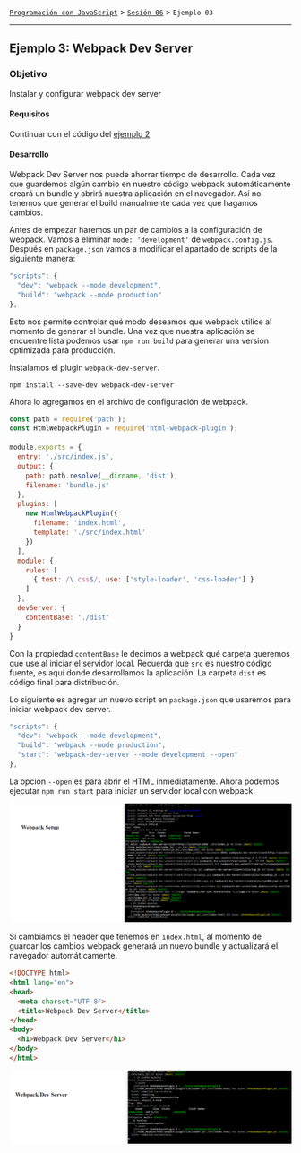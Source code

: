 [`Programación con JavaScript`](../../Readme.md) > [`Sesión 06`](../Readme.md) > `Ejemplo 03`

---

## Ejemplo 3: Webpack Dev Server

### Objetivo

Instalar y configurar webpack dev server

#### Requisitos

Continuar con el código del [ejemplo 2](../Ejemplo-02/Readme.md)

#### Desarrollo

Webpack Dev Server nos puede ahorrar tiempo de desarrollo. Cada vez que guardemos algún cambio en nuestro código webpack
automáticamente creará un bundle y abrirá nuestra aplicación en el navegador. Así no tenemos que generar el build 
manualmente cada vez que hagamos cambios.

Antes de empezar haremos un par de cambios a la configuración de webpack. Vamos a eliminar `mode: 'development'` de
`webpack.config.js`. Después en `package.json` vamos a modificar el apartado de scripts de la siguiente manera:

```javascript
"scripts": {
  "dev": "webpack --mode development",
  "build": "webpack --mode production"
},
```

Esto nos permite controlar qué modo deseamos que webpack utilice al momento de generar el bundle. Una vez que nuestra
aplicación se encuentre lista podemos usar `npm run build` para generar una versión optimizada para producción.

Instalamos el plugin `webpack-dev-server`.

```
npm install --save-dev webpack-dev-server
```

Ahora lo agregamos en el archivo de configuración de webpack.

```javascript
const path = require('path');
const HtmlWebpackPlugin = require('html-webpack-plugin');

module.exports = {
  entry: './src/index.js',
  output: {
    path: path.resolve(__dirname, 'dist'),
    filename: 'bundle.js'
  },
  plugins: [
    new HtmlWebpackPlugin({
      filename: 'index.html',
      template: './src/index.html'
    })
  ],
  module: {
    rules: [
      { test: /\.css$/, use: ['style-loader', 'css-loader'] }
    ]
  },
  devServer: {
    contentBase: './dist'
  }
}
```

Con la propiedad `contentBase` le decimos a webpack qué carpeta queremos que use al iniciar el servidor local. Recuerda
que `src` es nuestro código fuente, es aquí donde desarrollamos la aplicación. La carpeta `dist` es código final para
distribución.

Lo siguiente es agregar un nuevo script en `package.json` que usaremos para iniciar webpack dev server.

```javascript
"scripts": {
  "dev": "webpack --mode development",
  "build": "webpack --mode production",
  "start": "webpack-dev-server --mode development --open"
},
```

La opción `--open` es para abrir el HTML inmediatamente. Ahora podemos ejecutar `npm run start` para iniciar un servidor
local con webpack.

![Webpack Dev Server](./assets/dev-server.png)

Si cambiamos el header que tenemos en `index.html`, al momento de guardar los cambios webpack generará un nuevo bundle y
actualizará el navegador automáticamente.

```html
<!DOCTYPE html>
<html lang="en">
<head>
  <meta charset="UTF-8">
  <title>Webpack Dev Server</title>
</head>
<body>
  <h1>Webpack Dev Server</h1>
</body>
</html>
```

![Dev Server Updated](./assets/dev-server-updated.png)
